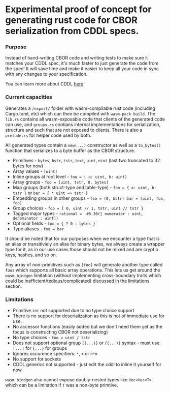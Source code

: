 # Experimental proof of concept for generating rust code for CBOR serialization from CDDL specs.

### Purpose ###

Instead of hand-writing CBOR code and writing tests to make sure it matches your CDDL spec, it's much faster to just generate the code from the spec! It will save time and make it easier to keep all your code in sync with any changes to your specification.

You can learn more about CDDL [here](https://github.com/cbor-wg/cddl)

### Current capacities

Generates a `/export/` folder with wasm-compilable rust code (including Cargo.toml, etc) which can then be compiled with `wasm-pack build`.
The `lib.rs` contains all wasm-exposable code that clients of the generated code can use, and `groups.rs` contians internal implementations for serialization, structure and such that are not exposed to clients. There is also a `prelude.rs` for helper code used by both.

All generated types contain a `new(...)` constructor as well as a `to_bytes()` function that serializes to a byte buffer as the CBOR structure.

* Primitives - `bytes`, `bstr`, `tstr`, `text`, `uint`, `nint` (last two truncated to 32 bytes for now)
* Array values - `[uint]`
* Inline groups at root level - `foo = ( a: uint, b: uint)`
* Array groups - `foo = [uint, tstr, 0, bytes]`
* Map groups (both struct-type and table-type) - `foo = { a: uint, b: tstr }` or `bar = { * uint => tstr }`
* Embedding groups in other groups - `foo = (0, bstr) bar = [uint, foo, foo]`
* Group choices - `foo = [ 0, uint // 1, tstr, uint // tstr }`
* Tagged major types - `rational =  #6.30([ numerator : uint, denominator : uint])`
* Optional fields - `foo = { ? 0 : bytes }`
* Type aliases - `foo = bar`

It should be noted that for our purposes when we encounter a type that is an alias or transitiviely an alias for binary bytes, we always create a wrapper type for it, as in our use cases those should not be mixed and are crypt
o keys, hashes, and so on.

Any array of non-primitives such as `[foo]` will generate another type called `foos` which supports all basic array operations.
This lets us get around the `wasm_bindgen` limitation (without implementing cross-boundary traits which could be inefficient/tedious/complicated) discussed in the limitations section.


### Limitations

* Primitive `int` not supported due to no type choice support
* There is no support for deserialization as this is not of immediate use for use.
* No accessor functions (easily added but we don't need them yet as the focus is constructing CBOR not deserializing)
* No type choices - `foo = uint / tstr`
* Does not support optional group `[(...)]` or `{(...)}` syntax - must use `[...]` for `{...}` for groups
* Ignores occurence specifiers: `*`, `+` or `n*m`
* No support for sockets
* CDDL generics not supported - just edit the cddl to inline it yourself for now

`wasm_bindgen` also cannot expose doubly-nested types like `Vec<Vec<T>` which can be a limitation if `T` was a non-byte primtive.
